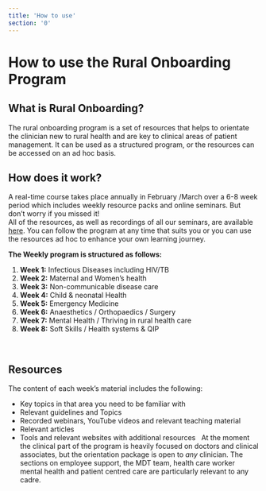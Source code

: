 ```yaml
---
title: 'How to use'
section: '0'
---
```

# How to use the Rural Onboarding Program

## What is Rural Onboarding?

The rural onboarding program is a set of resources that helps to orientate the clinician new to rural health and are key to clinical areas of patient management. It can be used as a structured program, or the resources can be accessed on an ad hoc basis. 

## How does it work?
A real-time course takes place annually in February /March over a 6-8 week period which includes weekly resource packs and online seminars.  But don’t worry if you missed it!  
All of the resources, as well as recordings of all our seminars, are available [here](/portal). You can follow the program at any time that suits you or you can  use the resources ad hoc to enhance your own learning journey. 

**The Weekly program is structured as follows:**
1. **Week 1:** Infectious Diseases including HIV/TB
2. **Week 2:** Maternal and Women’s health
3. **Week 3:** Non-communicable disease care
4. **Week 4:** Child & neonatal Health
5. **Week 5:** Emergency Medicine
6. **Week 6:** Anaesthetics / Orthopaedics / Surgery
7. **Week 7:** Mental Health / Thriving in rural health care
8. **Week 8:** Soft Skills / Health systems & QIP 

 
## Resources
The content of each week’s material includes the following:
* Key topics in that area you need to be familiar with
* Relevant guidelines and Topics
* Recorded webinars, YouTube videos and relevant teaching material
* Relevant articles 
* Tools and relevant websites with additional resources
 
At the moment the clinical part of the program is heavily focused on doctors and clinical associates, but the orientation package is open to *any* clinician. The sections on employee support, the MDT team, health care worker mental health and patient centred care are particularly relevant to any cadre.
<!--
    This is a comment and is not displayed on the website. Do not alter this text between arrows (->).
    To change the content in this file, simply retype/ copy+paste any text above, as you would in a normal text file/ word document.

    The hashtag ( # ) symbols followed by a space and then text show a heading. The more #s you have, the smaller/"less important" the heading. You can add up to 6 # but we suggest max 4 #. make sure each heading is on a separate line.

    The single star ( * ) followed by a space and then text shows an item in a bulleted list. Make sure each item is on a separate line. 
    
    The number (e.g., "1." "2." etc.) followed by a space and then text shows an item in a numbered list. Make sure each item is on a separate line. 

    The text surrounded by double stars ( ** ) with no space show bold text.

    The text surrounded by single stars ( * ) with no space show italic text.

    Links are created by putting the text you want to show in square brackets ( [] ) followed by the link in round brackets ( () ). For example, [RuReSA](https://ruresa.org.za/) will show as RuReSA and link to the RuReSA website.

    Please refer to the "HOW TO USE" or "HOW TO USE SHORT" files for more information.
 -->
